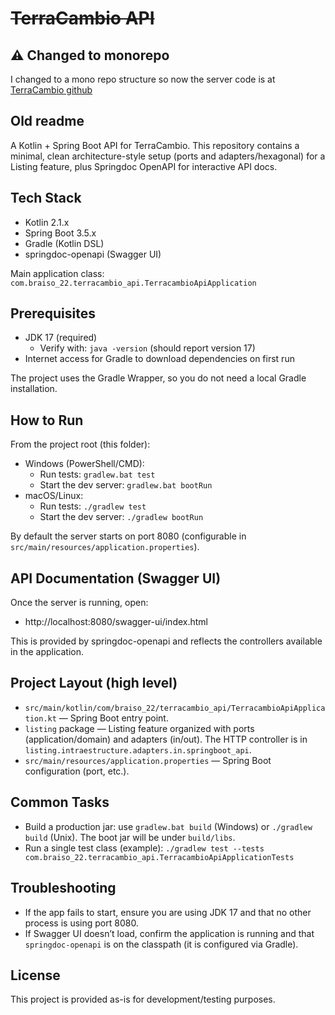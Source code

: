 # ~~TerraCambio API~~

## ⚠ Changed to monorepo

I changed to a mono repo structure so now the server code is at [TerraCambio github](https://github.com/braiso-22/TerraCambio)


## Old readme

A Kotlin + Spring Boot API for TerraCambio. This repository contains a minimal, clean architecture-style setup (ports and adapters/hexagonal) for a Listing feature, plus Springdoc OpenAPI for interactive API docs.

## Tech Stack
- Kotlin 2.1.x
- Spring Boot 3.5.x
- Gradle (Kotlin DSL)
- springdoc-openapi (Swagger UI)

Main application class: `com.braiso_22.terracambio_api.TerracambioApiApplication`

## Prerequisites
- JDK 17 (required)
  - Verify with: `java -version` (should report version 17)
- Internet access for Gradle to download dependencies on first run

The project uses the Gradle Wrapper, so you do not need a local Gradle installation.

## How to Run
From the project root (this folder):

- Windows (PowerShell/CMD):
  - Run tests: `gradlew.bat test`
  - Start the dev server: `gradlew.bat bootRun`
- macOS/Linux:
  - Run tests: `./gradlew test`
  - Start the dev server: `./gradlew bootRun`

By default the server starts on port 8080 (configurable in `src/main/resources/application.properties`).

## API Documentation (Swagger UI)
Once the server is running, open:
- http://localhost:8080/swagger-ui/index.html

This is provided by springdoc-openapi and reflects the controllers available in the application.

## Project Layout (high level)
- `src/main/kotlin/com/braiso_22/terracambio_api/TerracambioApiApplication.kt` — Spring Boot entry point.
- `listing` package — Listing feature organized with ports (application/domain) and adapters (in/out). The HTTP controller is in `listing.intraestructure.adapters.in.springboot_api`.
- `src/main/resources/application.properties` — Spring Boot configuration (port, etc.).

## Common Tasks
- Build a production jar: use `gradlew.bat build` (Windows) or `./gradlew build` (Unix). The boot jar will be under `build/libs`.
- Run a single test class (example): `./gradlew test --tests com.braiso_22.terracambio_api.TerracambioApiApplicationTests`

## Troubleshooting
- If the app fails to start, ensure you are using JDK 17 and that no other process is using port 8080.
- If Swagger UI doesn’t load, confirm the application is running and that `springdoc-openapi` is on the classpath (it is configured via Gradle).

## License
This project is provided as-is for development/testing purposes.
